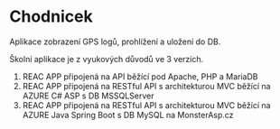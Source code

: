 # Chodnicek

Aplikace zobrazení GPS logů, prohlížení a uložení do DB. 

Školní aplikace je z vyukových důvodů ve 3 verzích. 

1. REAC APP připojená na API běžící pod Apache, PHP a MariaDB
2. REAC APP připojená na RESTful API s architekturou MVC běžící na AZURE C# ASP s DB MSSQLServer
3. REAC APP připojená na RESTful API s architekturou MVC běžící na AZURE Java Spring Boot s DB MySQL na MonsterAsp.cz
